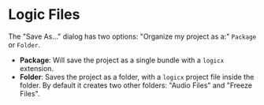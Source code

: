 # Logic Files

The "Save As..." dialog has two options: "Organize my project as a:" `Package` or `Folder`.

- **Package**: Will save the project as a single bundle with a `logicx` extension.
- **Folder**: Saves the project as a folder, with a `logicx` project file inside the folder. By default it creates two other folders: "Audio Files" and "Freeze Files".